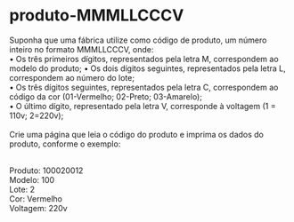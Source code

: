 # produto-MMMLLCCCV
 
Suponha  que  uma  fábrica  utilize  como  código  de  produto,  um  número  inteiro  no  formato MMMLLCCCV, onde: <br>
•   Os  três  primeiros  dígitos,  representados  pela  letra  M,  correspondem  ao  modelo do produto;
•   Os  dois  dígitos  seguintes,  representados  pela  letra  L,  correspondem  ao  número do lote; <br>
•   Os três dígitos seguintes, representados pela letra C, correspondem ao código da cor (01-Vermelho; 02-Preto; 03-Amarelo); <br>
•   O último dígito, representado pela letra V, corresponde à voltagem (1 = 110v; 2=220v); <br><br>
Crie uma página que leia o código do produto e imprima os dados do produto, conforme o exemplo: <br><br>
          
Produto: 100020012 <br>
Modelo: 100 <br>
Lote: 2 <br>
Cor: Vermelho <br>
Voltagem: 220v
